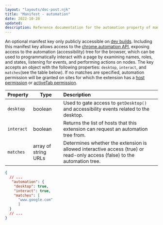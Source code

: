 ```yaml
---
layout: "layouts/doc-post.njk"
title: "Manifest - automation"
date: 2022-10-28
updated: 
description: Reference documentation for the automation property of manifest.json.
---
```


An optional manifest key only publicly accessible on [dev builds](https://www.chromium.org/getting-involved/dev-channel/). Including this manifest key allows access to the [chrome.automation API](/docs/extensions/reference/automation/), exposing access to the automation (accessibility) tree for the browser, which can be used to programmatically interact with a page by examining names, roles, and states, listening for events, and performing actions on nodes. The key accepts an object with the following properties: ```desktop```, ```interact```, and ```matches```(see the table below). If no matches are specified, automation permission will be granted on sites for which the extension has a [host permission](/extensions/declare_permissions#host-permissions) or [activeTab permission](/extensions/declare_permissions#activeTab).

| Property | Type | Description | 
| --- | --- | :-- | 
| `desktop` | boolean | Used to gate access to `getDesktop()` and accessibility events related to the desktop.  |
| `interact` | boolean | Returns the list of hosts that this extension can request an automation tree from. |
| `matches` | array of string URLs| Determines whether the extension is allowed interactive access (true) or read-only access (false) to the automation tree. |

```json
{
  // ...
   "automation": {
    "desktop": true,
    "interact": true,
    "matches": [
      "www.google.com" 
      ]
  }
  // ...
}
```
